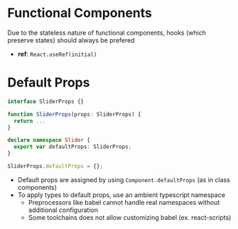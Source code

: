 # Functional Components

Due to the stateless nature of functional components, hooks (which preserve
states) should always be prefered

- **ref**: `React.useRef(initial)`

# Default Props

```ts
interface SliderProps {}

function SliderProps(props: SliderProps) {
  return ...
}

declare namespace Slider {
  export var defaultProps: SliderProps;
}

SliderProps.defaultProps = {};
```

- Default props are assigned by using `Component.defaultProps` (as in class
  components)
- To apply types to default props, use an ambient typescript namespace
  - Preprocessors like babel cannot handle real namespaces without additional
    configuration
  - Some toolchains does not allow customizing babel (ex. react-scripts)
